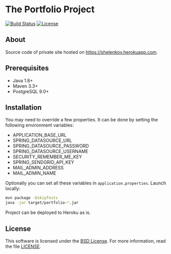 # The Portfolio Project

[![Build Status](https://travis-ci.com/Anshelen/portfolio.svg?branch=master)](https://travis-ci.com/Anshelen/portfolio)
[![License](https://img.shields.io/badge/License-BSD%203--Clause-blue.svg)](https://opensource.org/licenses/BSD-3-Clause)

## About

Source code of private site hosted on https://shelenkov.herokuapp.com. 

## Prerequisites

- Java 1.8+
- Maven 3.3+
- PostgreSQL 9.0+

## Installation

You may need to override a few properties. It can be done by setting the
following environment variables:
  * APPLICATION_BASE_URL
  * SPRING_DATASOURCE_URL
  * SPRING_DATASOURCE_PASSWORD
  * SPRING_DATASOURCE_USERNAME
  * SECURITY_REMEMBER_ME_KEY
  * SPRING_SENDGRID_API_KEY
  * MAIL_ADMIN_ADDRESS
  * MAIL_ADMIN_NAME

Optionally you can set all these variables in `application.properties`. Launch
locally:
```bash
mvn package -DskipTests
java -jar target/portfolio-*.jar
```

Project can be deployed to Heroku as is.
 

## License

This software is licensed under the [BSD License][BSD]. For more information, read the file [LICENSE](LICENSE).

[BSD]: https://opensource.org/licenses/BSD-3-Clause
